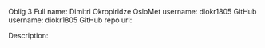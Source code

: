 Oblig 3
Full name: Dimitri Okropiridze
OsloMet username: diokr1805
GitHub username: diokr1805
GitHub repo url: 

Description:
